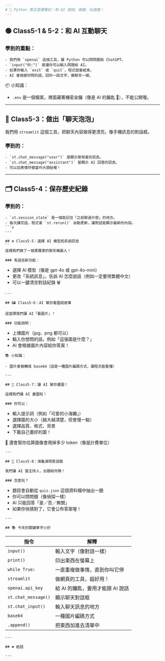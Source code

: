```yaml
---
# 🧠 Python 第五堂課筆記：和 AI 說話、做圖、玩遊戲！
---
```


## 🟢 Class5-1 & 5-2：和 AI 互動聊天

### 學到的重點：

```
- 我們用 `openai` 這個工具，讓 Python 可以問問題給 ChatGPT。
- `input("你:")` 是讓你可以輸入問題給 AI。
- 如果你輸入 `exit` 或 `quit`，程式就會結束。
- AI 會根據你問的話，回你一段文字，像聊天一樣。
```

📦 小知識：

- `.env` 是一個檔案，裡面藏著機密金鑰（像是 AI 的鑰匙 🔑），不能公開喔。

---

## 💬 Class5-3：做出「聊天泡泡」

我們用 `streamlit` 這個工具，把聊天內容做得更漂亮，像手機訊息的對話框。

### 學到的：

```
- `st.chat_message("user")` 是顯示使用者的訊息。
- `st.chat_message("assistant")` 是顯示 AI 回答的訊息。
- 可以加表情符號當作大頭貼喔！
```

---

## 🗂️ Class5-4：保存歷史紀錄

### 學到的：

````
- `st.session_state` 是一個能記住「之前聊過什麼」的地方。
- 每次講完話，程式會 `st.rerun()` 自動更新，讓對話能顯示最新的內容。
```v
---

## ⚙️ Class5-5：選擇 AI 模型和系統訊息
``
這裡我們做了一個更厲害的聊天機器人！

### 有這些新功能：
````

- 選擇 AI 模型（像是 gpt-4o 或 gpt-4o-mini）
- 更改「系統訊息」，告訴 AI 怎麼說話（例如一定要用繁體中文）
- 可以一鍵清空對話紀錄 🗑️

```vvvvvvvvvvvvvvvvvv
---

## 🖼️ Class5-6：AI 幫你看圖說故事

這堂課我們讓 AI「看圖片」！

### 功能說明：
```

- 上傳圖片（jpg、png 都可以）
- 輸入你想問的話，例如「這張圖是什麼？」
- AI 會根據圖片內容給你答案！

```
📚 小知識：

- 圖片會被轉成 base64（這是一種圖片編碼方式，讓程式能看懂）

---

## 🎨 Class5-7：讓 AI 幫你畫圖！

這裡我們讓 AI 畫圖啦！

### 你可以：
```

- 輸入提示詞（例如「可愛的小海獺」）
- 選擇圖的大小（越大越清楚，但會慢一點）
- 選擇品質、格式、背景
- 下載自己畫好的圖！

🧮 還會幫你估算圖像會用掉多少 token（像是計費單位）

```
---

## 🧩 Class5-8：海龜湯問答遊戲

我們讓 AI 當主持人，出題給你猜！

### 怎麼玩？
```

- 題目會自動從 `quiz.json` 這個資料檔中抽出一題
- 你可以問問題（像偵探一樣）
- AI 只能回答「是／否／無關」
- 如果你快猜對了，它會公布答案喔！

```
---

## 📚 今天的關鍵單字小抄
```

| 指令                | 解釋                             |
| ------------------- | -------------------------------- |
| `input()`           | 輸入文字（像對話一樣）           |
| `print()`           | 印出東西在螢幕上                 |
| `while True:`       | 一直重複做事情，直到你叫它停     |
| `streamlit`         | 做網頁的工具，超好用！           |
| `openai.api_key`    | 給 AI 的鑰匙，要用才能跟 AI 說話 |
| `st.chat_message()` | 顯示聊天對話框                   |
| `st.chat_input()`   | 輸入聊天訊息的地方               |
| `base64`            | 一種圖片編碼方式                 |
| `.append()`         | 把東西加進去清單中               |

```
---

## ❤️ 結語

---
```
